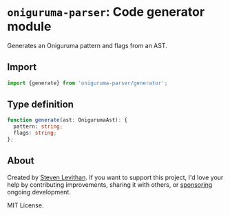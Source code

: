 # `oniguruma-parser`: Code generator module

Generates an Oniguruma pattern and flags from an AST.

## Import

```js
import {generate} from 'oniguruma-parser/generator';
```

## Type definition

```ts
function generate(ast: OnigurumaAst): {
  pattern: string;
  flags: string;
};
```

## About

Created by [Steven Levithan](https://github.com/slevithan). If you want to support this project, I'd love your help by contributing improvements, sharing it with others, or [sponsoring](https://github.com/sponsors/slevithan) ongoing development.

MIT License.
